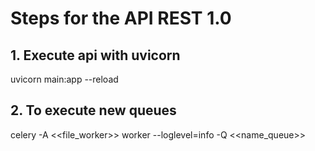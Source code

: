 # Steps for the API REST 1.0

## 1. Execute api with uvicorn
uvicorn main:app --reload 

## 2. To execute new queues 
celery -A <<file_worker>> worker --loglevel=info -Q <<name_queue>>

